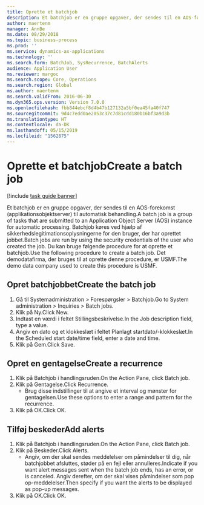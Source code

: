 ```yaml
---
title: Oprette et batchjob
description: Et batchjob er en gruppe opgaver, der sendes til en AOS-forekomst (applikationsobjektserver) til automatisk behandling.
author: maertenm
manager: AnnBe
ms.date: 08/29/2018
ms.topic: business-process
ms.prod: ''
ms.service: dynamics-ax-applications
ms.technology: ''
ms.search.form: BatchJob, SysRecurrence, BatchAlerts
audience: Application User
ms.reviewer: margoc
ms.search.scope: Core, Operations
ms.search.region: Global
ms.author: maertenm
ms.search.validFrom: 2016-06-30
ms.dyn365.ops.version: Version 7.0.0
ms.openlocfilehash: fbb844ebcf8d4b47b127132a5bf0ea45fa40f747
ms.sourcegitcommit: 9d4c7edd0ae2053c37c7d81cdd180b16bf3a9d3b
ms.translationtype: HT
ms.contentlocale: da-DK
ms.lasthandoff: 05/15/2019
ms.locfileid: "1562875"
---
```

# <a name="create-a-batch-job"></a><span data-ttu-id="0ab36-103">Oprette et batchjob</span><span class="sxs-lookup"><span data-stu-id="0ab36-103">Create a batch job</span></span>

[!include [task guide banner](../../includes/task-guide-banner.md)]

<span data-ttu-id="0ab36-104">Et batchjob er en gruppe opgaver, der sendes til en AOS-forekomst (applikationsobjektserver) til automatisk behandling.</span><span class="sxs-lookup"><span data-stu-id="0ab36-104">A batch job is a group of tasks that are submitted to an Application Object Server (AOS) instance for automatic processing.</span></span> <span data-ttu-id="0ab36-105">Batchjob køres ved hjælp af sikkerhedslegitimationsoplysningerne for den bruger, der har oprettet jobbet.</span><span class="sxs-lookup"><span data-stu-id="0ab36-105">Batch jobs are run by using the security credentials of the user who created the job.</span></span> <span data-ttu-id="0ab36-106">Du kan bruge følgende procedure for at oprette et batchjob.</span><span class="sxs-lookup"><span data-stu-id="0ab36-106">Use the following procedure to create a batch job.</span></span> <span data-ttu-id="0ab36-107">Det demodatafirma, der bruges til at oprette denne procedure, er USMF.</span><span class="sxs-lookup"><span data-stu-id="0ab36-107">The demo data company used to create this procedure is USMF.</span></span>


## <a name="create-the-batch-job"></a><span data-ttu-id="0ab36-108">Opret batchjobbet</span><span class="sxs-lookup"><span data-stu-id="0ab36-108">Create the batch job</span></span>
1. <span data-ttu-id="0ab36-109">Gå til Systemadministration > Forespørgsler > Batchjob.</span><span class="sxs-lookup"><span data-stu-id="0ab36-109">Go to System administration > Inquiries > Batch jobs.</span></span>
2. <span data-ttu-id="0ab36-110">Klik på Ny.</span><span class="sxs-lookup"><span data-stu-id="0ab36-110">Click New.</span></span>
3. <span data-ttu-id="0ab36-111">Indtast en værdi i feltet Stillingsbeskrivelse.</span><span class="sxs-lookup"><span data-stu-id="0ab36-111">In the Job description field, type a value.</span></span>
4. <span data-ttu-id="0ab36-112">Angiv en dato og et klokkeslæt i feltet Planlagt startdato/-klokkeslæt.</span><span class="sxs-lookup"><span data-stu-id="0ab36-112">In the Scheduled start date/time field, enter a date and time.</span></span>
5. <span data-ttu-id="0ab36-113">Klik på Gem.</span><span class="sxs-lookup"><span data-stu-id="0ab36-113">Click Save.</span></span>

## <a name="create-a-recurrence"></a><span data-ttu-id="0ab36-114">Opret en gentagelse</span><span class="sxs-lookup"><span data-stu-id="0ab36-114">Create a recurrence</span></span>
1. <span data-ttu-id="0ab36-115">Klik på Batchjob i handlingsruden.</span><span class="sxs-lookup"><span data-stu-id="0ab36-115">On the Action Pane, click Batch job.</span></span>
2. <span data-ttu-id="0ab36-116">Klik på Gentagelse.</span><span class="sxs-lookup"><span data-stu-id="0ab36-116">Click Recurrence.</span></span>
    * <span data-ttu-id="0ab36-117">Brug disse indstillinger til at angive et interval og mønster for gentagelsen.</span><span class="sxs-lookup"><span data-stu-id="0ab36-117">Use these options to enter a range and pattern for the recurrence.</span></span>  
3. <span data-ttu-id="0ab36-118">Klik på OK.</span><span class="sxs-lookup"><span data-stu-id="0ab36-118">Click OK.</span></span>

## <a name="add-alerts"></a><span data-ttu-id="0ab36-119">Tilføj beskeder</span><span class="sxs-lookup"><span data-stu-id="0ab36-119">Add alerts</span></span>
1. <span data-ttu-id="0ab36-120">Klik på Batchjob i handlingsruden.</span><span class="sxs-lookup"><span data-stu-id="0ab36-120">On the Action Pane, click Batch job.</span></span>
2. <span data-ttu-id="0ab36-121">Klik på Beskeder.</span><span class="sxs-lookup"><span data-stu-id="0ab36-121">Click Alerts.</span></span>
    * <span data-ttu-id="0ab36-122">Angiv, om der skal sendes meddelelser om påmindelser til dig, når batchjobbet afsluttes, støder på en fejl eller annulleres.</span><span class="sxs-lookup"><span data-stu-id="0ab36-122">Indicate if you want alert messages sent when the batch job ends, has an error, or is canceled.</span></span> <span data-ttu-id="0ab36-123">Angiv derefter, om der skal vises påmindelser som pop op-meddelelser.</span><span class="sxs-lookup"><span data-stu-id="0ab36-123">Then specify if you want the alerts to be displayed as pop-up messages.</span></span>   
3. <span data-ttu-id="0ab36-124">Klik på OK.</span><span class="sxs-lookup"><span data-stu-id="0ab36-124">Click OK.</span></span>

